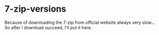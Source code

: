 # 7-zip-versions
Because of downloading the 7-zip from official website always very slow... 
So after I download succeed, I'll put it here.
